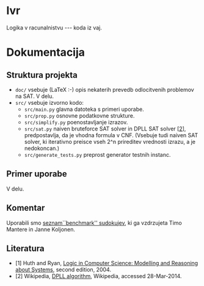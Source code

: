 lvr
===

Logika v racunalnistvu --- koda iz vaj.

# Dokumentacija 

## Struktura projekta 
 * `doc/` vsebuje (LaTeX :-) opis nekaterih prevedb odlocitvenih problemov na SAT. V delu. 
 * `src/` vsebuje izvorno kodo:
   * `src/main.py` glavna datoteka s primeri uporabe.
   * `src/prop.py` osnovne podatkovne strukture. 
   * `src/simplify.py` poenostavljanje izrazov. 
   * `src/sat.py` naiven bruteforce SAT solver in DPLL SAT solver [[2](#literatura)], predpostavlja, da je vhodna formula v CNF. (Vsebuje tudi naiven SAT solver, ki iterativno preisce vseh 2^n prireditev vrednosti izrazu, a je nedokoncan.)
   * `src/generate_tests.py` preprost generator testnih instanc.

## Primer uporabe 
 V delu.

## Komentar
 Uporabili smo [seznam``benchmark'' sudokujev](http://lipas.uwasa.fi/~timan/sudoku/), ki ga vzdrzujeta Timo Mantere in Janne Koljonen.
## Literatura 
 * [1] Huth and Ryan, [Logic in Computer Science: Modelling and Reasoning about Systems](http://www.amazon.com/Logic-Computer-Science-Modelling-Reasoning/dp/052154310X), second edition, 2004.
 * [2] Wikipedia, [DPLL algorithm](http://en.wikipedia.org/wiki/DPLL_algorithm), Wikipedia, accessed 28-Mar-2014.

